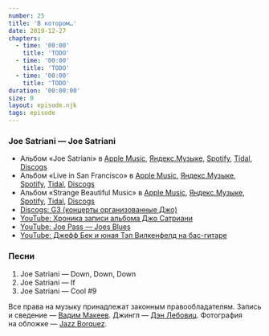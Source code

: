 ```yaml
---
number: 25
title: 'В котором…'
date: 2019-12-27
chapters:
  - time: '00:00'
    title: 'TODO'
  - time: '00:00'
    title: 'TODO'
  - time: '00:00'
    title: 'TODO'
duration: '00:00:00'
size: 0
layout: episode.njk
tags: episode
---
```


### Joe Satriani — Joe Satriani

- Альбом «Joe Satriani» в
  [Apple Music](https://music.apple.com/album/157487394),
  [Яндекс.Музыке](https://music.yandex.ru/album/82272),
  [Spotify](https://open.spotify.com/album/4C3qtx7Wwrihf5cvgWiPy4),
  [Tidal](https://tidal.com/album/541066),
  [Discogs](https://www.discogs.com/Joe-Satriani-Joe-Satriani/master/38018)
- Альбом «Live in San Francisco» в
  [Apple Music](https://music.apple.com/album/362569167),
  [Яндекс.Музыке](https://music.yandex.ru/album/65086),
  [Spotify](https://open.spotify.com/playlist/13syIvbolM21x5nqdI0XpS),
  [Tidal](https://tidal.com/browse/album/3542014),
  [Discogs](https://www.discogs.com/master/351039)
- Альбом «Strange Beautiful Music» в
  [Apple Music](https://music.apple.com/album/206190472),
  [Яндекс.Музыке](https://music.yandex.ru/album/1927223),
  [Spotify](https://open.spotify.com/album/5vhvp7K599FbKoxYHnBRFn),
  [Tidal](https://tidal.com/album/28453630),
  [Discogs](https://www.discogs.com/master/378475)
- [Discogs: G3 (концерты организованные Джо)](https://www.discogs.com/artist/3824244-G3-6)
- [YouTube: Хроника записи альбома Джо Сатриани](https://youtu.be/eYmI_Wvsf70)
- [YouTube: Joe Pass — Joes Blues](https://youtu.be/0f_Z4-25HI8)
- [YouTube: Джефф Бек и юная Тэл Вилкенфелд на бас-гитаре](https://youtu.be/tgffDVO2UyA)

### Песни

1. Joe Satriani — Down, Down, Down
2. Joe Satriani — If
3. Joe Satriani — Cool #9

Все права на музыку принадлежат законным правообладателям. Запись и сведение — [Вадим Макеев](https://twitter.com/pepelsbey). Джингл — [Дэн Лебовиц](https://www.youtube.com/channel/UC38A5qHrlc_Zgua7vL4b96w). Фотография на обложке — [Jazz Borquez](https://unsplash.com/photos/OW9rHpGln2E).
